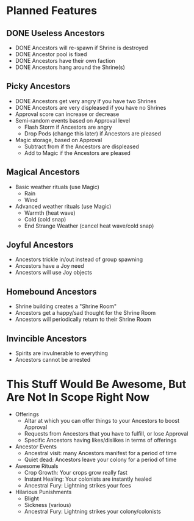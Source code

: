 # Planned Features

## DONE Useless Ancestors
+ DONE Ancestors will re-spawn if Shrine is destroyed
+ DONE Ancestor pool is fixed
+ DONE Ancestors have their own faction
+ DONE Ancestors hang around the Shrine(s)

## Picky Ancestors
+ DONE Ancestors get very angry if you have two Shrines
+ DONE Ancestors are very displeased if you have no Shrines
+ Approval score can increase or decrease
+ Semi-random events based on Approval level
  + Flash Storm if Ancestors are angry
  + Drop Pods (change this later) if Ancestors are pleased
+ Magic storage, based on Approval
  + Subtract from if the Ancestors are displeased
  + Add to Magic if the Ancestors are pleased

## Magical Ancestors
+ Basic weather rituals (use Magic)
  + Rain
  + Wind
+ Advanced weather rituals (use Magic)
  + Warmth (heat wave)
  + Cold (cold snap)
  + End Strange Weather (cancel heat wave/cold snap)

## Joyful Ancestors
+ Ancestors trickle in/out instead of group spawning
+ Ancestors have a Joy need
+ Ancestors will use Joy objects

## Homebound Ancestors
+ Shrine building creates a "Shrine Room"
+ Ancestors get a happy/sad thought for the Shrine Room
+ Ancestors will periodically return to their Shrine Room

## Invincible Ancestors
+ Spirits are invulnerable to everything
+ Ancestors cannot be arrested

# This Stuff Would Be Awesome, But Are Not In Scope Right Now

+ Offerings
    - Altar at which you can offer things to your Ancestors to boost Approval
    - Requests from Ancestors that you have to fulfill, or lose Approval
    - Specific Ancestors having likes/dislikes in terms of offerings
+ Ancestor Events
    - Ancestral visit: many Ancestors manifest for a period of time
    - Quiet dead: Ancestors leave your colony for a period of time
+ Awesome Rituals
    - Crop Growth: Your crops grow really fast
    - Instant Healing: Your colonists are instantly healed
    - Ancestral Fury: Lightning strikes your foes
+ Hilarious Punishments
    - Blight
    - Sickness (various)
    - Ancestral Fury: Lightning strikes your colony/colonists